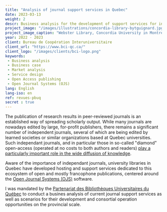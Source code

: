 ```yaml
---
title: "Analysis of journal support services in Quebec"
date: 2023-03-13
weight: 2
descr: Business analysis for the development of support services for independant scholarly journals by Quebec university libraries.
project_image: "/images/illustrations/concordia-library-bytguignard.jpg"
project_image_caption: "Webster Library, Concordia University in Montreal"
year: 2022 - 2023
client: Bureau de Coopération Interuniversitaire
client_url: "https://www.bci-qc.ca/"
client_logo: "/images/clients/bci-logo.png"
keywords: 
 - Business analysis
 - Business case
 - Market analysis
 - Service design
 - Open Access publishing
 - Open Journal Systems (OJS)
lang: English
lang-iso: en
ref: revues-pbuq
secret : true
---
```


The publication of research results in peer-reviewed journals is an established way of spreading scholarly output.
While many journals are nowadays edited by large, for-profit publishers, there remains a significant number of independent
journals, several of which are being edited by learned societies or similar organizations based at Quebec universities.
Such independant journals, and in particular those in so-called "diamond" open-access (operated at no costs to both authors and readers)
[play a particularly important role in the wide diffusion of knowledge](https://zenodo.org/record/4558704).

Aware of the importance of independant journals, university libraries in Quebec have developed hosting and support services dedicated
to this ecosystem of open and mostly francophone publications, centered around the [Open Journal Systems (OJS)](https://pkp.sfu.ca/software/ojs/) software.

I was mandated by the [Partenariat des Bibliothèques Universitaires du Québec](https://www.biblios-uni-qc.org/)
to conduct a busines analysis of current journal support services as well as scenarios for their development and consortial operation opportunities
on the provincial scale.